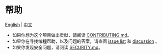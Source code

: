# 帮助

[English](./SUPPORT.md) | [中文](./SUPPORT.zh.md)


- 如果你想为这个项目做出贡献，请阅读 [CONTRIBUTING.md](./CONTRIBUTING.md)。
- 如果你在寻找编程帮助，以及问题的答案，请查阅 [issue list][] 和 [discussion][] 。
- 如果你发现安全问题，请阅读 [SECURITY.md](./SECURITY.md)。

[issue list]: https://github.com/adoyle-h/.github/issues?q=is%3Aissue
[discussion]: https://github.com/adoyle-h/.github/discussions
